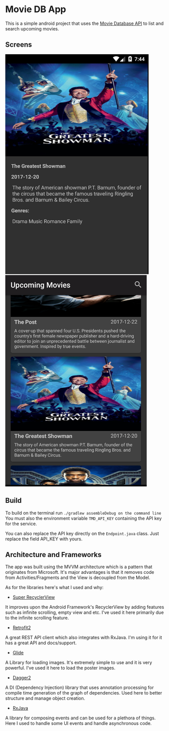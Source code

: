 # Movie DB App

This is a simple android project that uses the [Movie Database API](https://www.themoviedb.org/)
to list and search upcoming movies.

## Screens

![Screen1](./screenshots/screen1.png)
![Screen2](./screenshots/screen2.png)

## Build

To build on the terminal run ```./gradlew assembleDebug on the command line```
You must also the environment variable ```TMD_API_KEY``` containing
the API key for the service.

You can also replace the API key directly on the ```Endpoint.java``` class.
Just replace the field API_KEY with yours.

## Architecture and Frameworks

The app was built using the MVVM architecture which is a pattern that
originates from Microsoft. It's major advantages is that it removes
code from Activities/Fragments and the View is decoupled from the Model.

As for the libraries here's what I used and why:

* [Super RecyclerView](https://github.com/Malinskiy/SuperRecyclerView)

It improves upon the Android Framework's RecyclerView by adding features
such as infinite scrolling, empty view and etc. I've used it here primarily
due to the infinite scrolling feature.

* [Retrofit2](http://square.github.io/retrofit/)

A great REST API client which also integrates with RxJava. I'm using it for
it has a great API and docs/support.

* [Glide](https://github.com/bumptech/glide)

A Library for loading images. It's extremely simple to use and it is
very powerful. I've used it here to load the poster images.

* [Dagger2](https://google.github.io/dagger/)

A DI (Dependency Injection) library that uses annotation processing for compile time
generation of the graph of dependencies. Used here to better structure and manage
object creation.

* [RxJava](https://github.com/ReactiveX/RxJava)

A library for composing events and can be used for a plethora of things. Here I used
to handle some UI events and handle asynchronous code.
